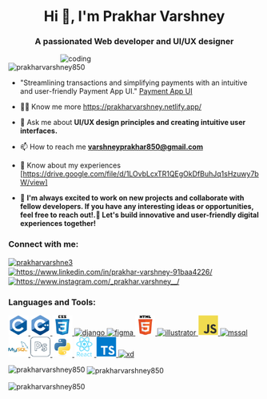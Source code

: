<h1 align="center">Hi 👋, I'm Prakhar Varshney</h1>
<h3 align="center">A passionated Web developer and UI/UX designer</h3>

<img align="right" alt="coding" width="400" src="https://media.giphy.com/media/qgQUggAC3Pfv687qPC/giphy.gif" >

<p align="left"> <img src="https://komarev.com/ghpvc/?username=prakharvarshney850&label=Profile%20views&color=0e75b6&style=flat" alt="prakharvarshney850" /> </p>

- "Streamlining transactions and simplifying payments with an intuitive and user-friendly Payment App UI." [Payment App UI](https://www.figma.com/file/YJ3VjTqwBLHuV8aVV7dwTT/Final-Project?type=design&node-id=0%3A1&mode=design&t=8bC9IUhP7i82ruhL-1)

- 👨‍💻 Know me more https://prakharvarshney.netlify.app/

- 💬 Ask me about **UI/UX design principles and creating intuitive user interfaces.**

- 📫 How to reach me **varshneyprakhar850@gmail.com**

- 📄 Know about my experiences [https://drive.google.com/file/d/1LOvbLcxTR1QEgOkDfBuhJq1sHzuwy7bW/view]

- 🔨 **I'm always excited to work on new projects and collaborate with fellow developers. If you have any interesting ideas or opportunities, feel free to reach out!.🌟 Let's build innovative and user-friendly digital experiences together!**

<h3 align="left">Connect with me:</h3>
<p align="left">
<a href="https://twitter.com/prakharvarshne3" target="blank"><img align="center" src="https://raw.githubusercontent.com/rahuldkjain/github-profile-readme-generator/master/src/images/icons/Social/twitter.svg" alt="prakharvarshne3" height="30" width="40" /></a>
<a href="https://linkedin.com/in/https://www.linkedin.com/in/prakhar-varshney-91baa4226/" target="blank"><img align="center" src="https://raw.githubusercontent.com/rahuldkjain/github-profile-readme-generator/master/src/images/icons/Social/linked-in-alt.svg" alt="https://www.linkedin.com/in/prakhar-varshney-91baa4226/" height="30" width="40" /></a>
<a href="https://instagram.com/https://www.instagram.com/_prakhar.varshney__/" target="blank"><img align="center" src="https://raw.githubusercontent.com/rahuldkjain/github-profile-readme-generator/master/src/images/icons/Social/instagram.svg" alt="https://www.instagram.com/_prakhar.varshney__/" height="30" width="40" /></a>
</p>

<h3 align="left">Languages and Tools:</h3>
<p align="left"> <a href="https://www.cprogramming.com/" target="_blank" rel="noreferrer"> <img src="https://raw.githubusercontent.com/devicons/devicon/master/icons/c/c-original.svg" alt="c" width="40" height="40"/> </a> <a href="https://www.w3schools.com/cpp/" target="_blank" rel="noreferrer"> <img src="https://raw.githubusercontent.com/devicons/devicon/master/icons/cplusplus/cplusplus-original.svg" alt="cplusplus" width="40" height="40"/> </a> <a href="https://www.w3schools.com/css/" target="_blank" rel="noreferrer"> <img src="https://raw.githubusercontent.com/devicons/devicon/master/icons/css3/css3-original-wordmark.svg" alt="css3" width="40" height="40"/> </a> <a href="https://www.djangoproject.com/" target="_blank" rel="noreferrer"> <img src="https://cdn.worldvectorlogo.com/logos/django.svg" alt="django" width="40" height="40"/> </a> <a href="https://www.figma.com/" target="_blank" rel="noreferrer"> <img src="https://www.vectorlogo.zone/logos/figma/figma-icon.svg" alt="figma" width="40" height="40"/> </a> <a href="https://www.w3.org/html/" target="_blank" rel="noreferrer"> <img src="https://raw.githubusercontent.com/devicons/devicon/master/icons/html5/html5-original-wordmark.svg" alt="html5" width="40" height="40"/> </a> <a href="https://www.adobe.com/in/products/illustrator.html" target="_blank" rel="noreferrer"> <img src="https://www.vectorlogo.zone/logos/adobe_illustrator/adobe_illustrator-icon.svg" alt="illustrator" width="40" height="40"/> </a> <a href="https://developer.mozilla.org/en-US/docs/Web/JavaScript" target="_blank" rel="noreferrer"> <img src="https://raw.githubusercontent.com/devicons/devicon/master/icons/javascript/javascript-original.svg" alt="javascript" width="40" height="40"/> </a> <a href="https://www.microsoft.com/en-us/sql-server" target="_blank" rel="noreferrer"> <img src="https://www.svgrepo.com/show/303229/microsoft-sql-server-logo.svg" alt="mssql" width="40" height="40"/> </a> <a href="https://www.mysql.com/" target="_blank" rel="noreferrer"> <img src="https://raw.githubusercontent.com/devicons/devicon/master/icons/mysql/mysql-original-wordmark.svg" alt="mysql" width="40" height="40"/> </a> <a href="https://www.photoshop.com/en" target="_blank" rel="noreferrer"> <img src="https://raw.githubusercontent.com/devicons/devicon/master/icons/photoshop/photoshop-line.svg" alt="photoshop" width="40" height="40"/> </a> <a href="https://www.python.org" target="_blank" rel="noreferrer"> <img src="https://raw.githubusercontent.com/devicons/devicon/master/icons/python/python-original.svg" alt="python" width="40" height="40"/> </a> <a href="https://reactjs.org/" target="_blank" rel="noreferrer"> <img src="https://raw.githubusercontent.com/devicons/devicon/master/icons/react/react-original-wordmark.svg" alt="react" width="40" height="40"/> </a> <a href="https://www.typescriptlang.org/" target="_blank" rel="noreferrer"> <img src="https://raw.githubusercontent.com/devicons/devicon/master/icons/typescript/typescript-original.svg" alt="typescript" width="40" height="40"/> </a> <a href="https://www.adobe.com/products/xd.html" target="_blank" rel="noreferrer"> <img src="https://cdn.worldvectorlogo.com/logos/adobe-xd.svg" alt="xd" width="40" height="40"/> </a> </p>

<p><img align="left" src="https://github-readme-stats.vercel.app/api/top-langs?username=prakharvarshney850&show_icons=true&locale=en&layout=compact" alt="prakharvarshney850" /></p>

<p>&nbsp;<img align="center" src="https://github-readme-stats.vercel.app/api?username=prakharvarshney850&show_icons=true&locale=en" alt="prakharvarshney850" /></p>

<p><img align="center" src="https://github-readme-streak-stats.herokuapp.com/?user=prakharvarshney850&" alt="prakharvarshney850" /></p>
